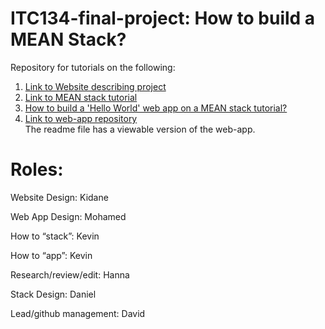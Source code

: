 # ITC134-final-project: How to build a MEAN Stack?

Repository for tutorials on the following:

1. [Link to Website describing project](https://illthid.github.io/itc134-final-project/) 
2. [Link to MEAN stack tutorial](https://docs.google.com/document/d/1fheRGRmCnKE9--q7_Midv8FHGAHYjVh9A80v4QL0cfo/edit)
3. [How to build a 'Hello World' web app on a MEAN stack tutorial?](https://docs.google.com/document/d/1eaw0VFVrWigKKsECKV-mQdEMxzpKIdLrC8vYbHAzTj0/edit?usp=sharing)
4. [Link to web-app repository](https://github.com/Illthid/itc134-final-project-webapp)\
   The readme file has a viewable version of the web-app.

  

# Roles:

Website Design: Kidane

Web App Design: Mohamed

How to “stack”: Kevin 

How to “app”: Kevin

Research/review/edit: Hanna

Stack Design: Daniel

Lead/github management: David
